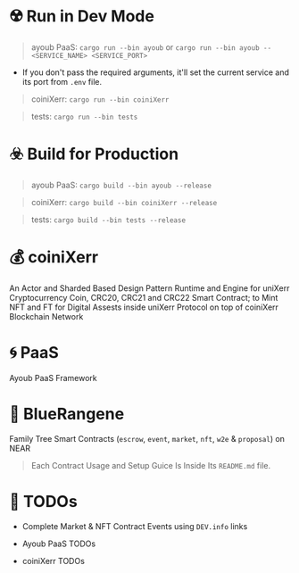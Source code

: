 

# ☢️ Run in Dev Mode

> ayoub PaaS: ```cargo run --bin ayoub``` or ```cargo run --bin ayoub -- <SERVICE_NAME> <SERVICE_PORT>``` 

* If you don't pass the required arguments, it'll set the current service and its port from `.env` file.

> coiniXerr: ```cargo run --bin coiniXerr```

> tests: ```cargo run --bin tests```

# ☣️ Build for Production

> ayoub PaaS: ```cargo build --bin ayoub --release```

> coiniXerr: ```cargo build --bin coiniXerr --release```

> tests: ```cargo build --bin tests --release```

# 💰 coiniXerr 

An Actor and Sharded Based Design Pattern Runtime and Engine for uniXerr Cryptocurrency Coin, CRC20, CRC21 and CRC22 Smart Contract; to Mint NFT and FT for Digital Assests inside uniXerr Protocol on top of coiniXerr Blockchain Network

# 🌀 PaaS 

Ayoub PaaS Framework

# 🧧 BlueRangene 

Family Tree Smart Contracts (`escrow`, `event`, `market`, `nft`, `w2e` & `proposal`) on NEAR

> Each Contract Usage and Setup Guice Is Inside Its `README.md` file. 

# 📌 TODOs

* Complete Market & NFT Contract Events using `DEV.info` links 

* Ayoub PaaS TODOs

* coiniXerr TODOs